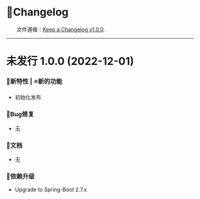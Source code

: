 # 🚀Changelog

&emsp;&emsp;文件遵循：[Keep a Changelog v1.0.0](https://keepachangelog.com/zh-CN/1.0.0/).

------------------------------

# 未发行 1.0.0 (2022-12-01)

### 🐣新特性 | ⭐新的功能

- 初始化发布

### 🐞Bug修复

- 无

### 📔文档

- 无

### 🔨依赖升级

- Upgrade to Spring-Boot 2.7.x
